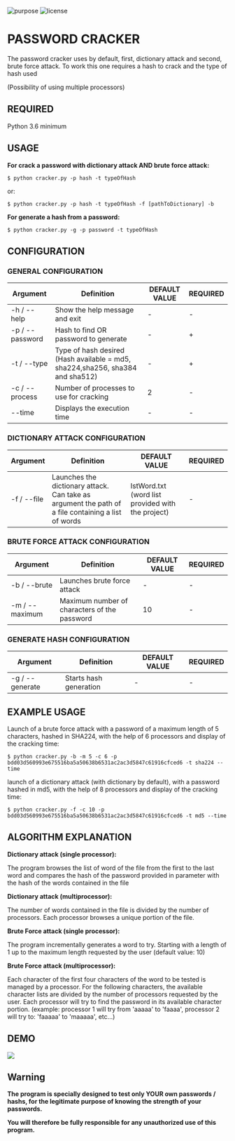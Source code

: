 ![purpose](https://img.shields.io/badge/purpose-education-green)   ![license](https://img.shields.io/badge/license-GPL-blue) 

# PASSWORD CRACKER

The password cracker uses by default, first, dictionary attack and second, brute force attack.
To work this one requires a hash to crack and the type of hash used

(Possibility of using multiple processors)

## REQUIRED

Python 3.6 minimum

## USAGE

**For crack a password with dictionary attack AND brute force attack:**

`$ python cracker.py -p hash -t typeOfHash`

or:

`$ python cracker.py -p hash -t typeOfHash -f [pathToDictionary] -b`



**For generate a hash from a password:**

`$ python cracker.py -g -p password -t typeOfHash`

## CONFIGURATION

### GENERAL CONFIGURATION
| Argument | Definition | DEFAULT VALUE | REQUIRED |
| ------ | ------ | ------ | ------ |
| -h / --help | Show the help message and exit | - | - |
| -p / --password | Hash to find OR password to generate | - | + |
| -t / --type | Type of hash desired (Hash available = md5, sha224,sha256, sha384 and sha512) | - | + |
| -c / --process | Number of processes to use for cracking | 2 | - |
| --time | Displays the execution time | - | - |

### DICTIONARY ATTACK CONFIGURATION
| Argument | Definition | DEFAULT VALUE | REQUIRED |
| ------ | ------ | ------ | ------ |
| -f / --file | Launches the dictionary attack. Can take as argument the path of a file containing a list of words | lstWord.txt (word list provided with the project) | - |

### BRUTE FORCE ATTACK CONFIGURATION
| Argument | Definition | DEFAULT VALUE | REQUIRED |
| ------ | ------ | ------ | ------ |
| -b / --brute | Launches brute force attack | - | - |
| -m / --maximum | Maximum number of characters of the password  | 10 | - |

### GENERATE HASH CONFIGURATION
| Argument | Definition | DEFAULT VALUE | REQUIRED |
| ------ | ------ | ------ | ------ |
| -g / --generate | Starts hash generation | - | - |

## EXAMPLE USAGE

Launch of a brute force attack with a password of a maximum length of 5 characters, hashed in SHA224, with the help of 6 processors and display of the cracking time:

`$ python cracker.py -b -m 5 -c 6 -p bdd03d560993e675516ba5a50638b6531ac2ac3d5847c61916cfced6 -t sha224 --time`

launch of a dictionary attack (with dictionary by default), with a password hashed in md5, with the help of 8 processors and display of the cracking time:

`$ python cracker.py -f -c 10 -p bdd03d560993e675516ba5a50638b6531ac2ac3d5847c61916cfced6 -t md5 --time`

## ALGORITHM EXPLANATION 

**Dictionary attack (single processor):**

The program browses the list of word of the file from the first to the last word and compares the hash of the password provided in parameter with the hash of the words contained in the file

**Dictionary attack (multiprocessor):**

The number of words contained in the file is divided by the number of processors. Each processor browses a unique portion of the file.

**Brute Force attack (single processor):**

The program incrementally generates a word to try. Starting with a length of 1 up to the maximum length requested by the user (default value: 10)

**Brute Force attack (multiprocessor):**

Each character of the first four characters of the word to be tested is managed by a processor.
For the following characters, the available character lists are divided by the number of processors requested by the user. Each processor will try to find the password in its available character portion. (example: processor 1 will try from 'aaaaa' to 'faaaa', processor 2 will try to: 'faaaaa' to 'maaaaa', etc...)

## DEMO
![](https://gitlab.com/krotarox/python-password-breaker/-/raw/master/gif/demo.gif)

## Warning

**The program is specially designed to test only YOUR own passwords / hashs, for the legitimate purpose of knowing the strength of your passwords.**

**You will therefore be fully responsible for any unauthorized use of this program.**


